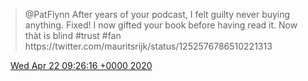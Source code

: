 > @PatFlynn After years of your podcast, I felt guilty never buying anything\. Fixed\! I now gifted your book before having read it\. Now thàt is blind \#trust \#fan https://twitter\.com/mauritsrijk/status/1252576786510221313

<img src="../../media/tweet.ico" width="12" /> [Wed Apr 22 09:26:16 +0000 2020](https://twitter.com/DromerDenker/status/1252891459596025856)